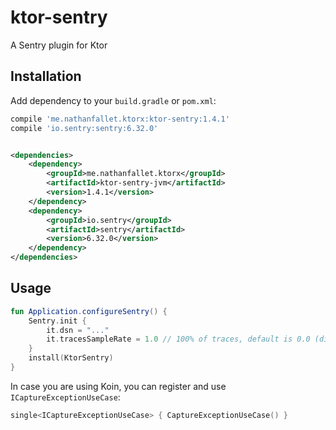 # ktor-sentry

A Sentry plugin for Ktor

## Installation

Add dependency to your `build.gradle` or `pom.xml`:

```groovy
compile 'me.nathanfallet.ktorx:ktor-sentry:1.4.1'
compile 'io.sentry:sentry:6.32.0'
```

```xml

<dependencies>
    <dependency>
        <groupId>me.nathanfallet.ktorx</groupId>
        <artifactId>ktor-sentry-jvm</artifactId>
        <version>1.4.1</version>
    </dependency>
    <dependency>
        <groupId>io.sentry</groupId>
        <artifactId>sentry</artifactId>
        <version>6.32.0</version>
    </dependency>
</dependencies>
```

## Usage

```kotlin
fun Application.configureSentry() {
    Sentry.init {
        it.dsn = "..."
        it.tracesSampleRate = 1.0 // 100% of traces, default is 0.0 (disabled)
    }
    install(KtorSentry)
}
```

In case you are using Koin, you can register and use `ICaptureExceptionUseCase`:

```kotlin
single<ICaptureExceptionUseCase> { CaptureExceptionUseCase() }
```
